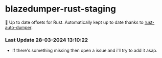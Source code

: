 # blazedumper-rust-staging

🚀 Up to date offsets for Rust. Automatically kept up to date thanks to [rust-auto-dumper](https://github.com/Akandesh/rust-auto-dumper).


### Last Update 28-03-2024 13:10:22
- If there's something missing then open a issue and i'll try to add it asap.